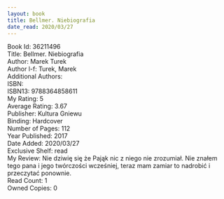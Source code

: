 ```yaml
---
layout: book
title: Bellmer. Niebiografia
date_read: 2020/03/27
---
```


Book Id: 36211496<br />
Title: Bellmer. Niebiografia<br />
Author: Marek Turek<br />
Author l-f: Turek, Marek<br />
Additional Authors: <br />
ISBN: <br />
ISBN13: 9788364858611<br />
My Rating: 5<br />
Average Rating: 3.67<br />
Publisher: Kultura Gniewu <br />
Binding: Hardcover<br />
Number of Pages: 112<br />
Year Published: 2017<br />
Date Added: 2020/03/27<br />
Exclusive Shelf: read<br />
My Review: Nie dziwię się że Pająk nic z niego nie zrozumiał. Nie znałem tego pana i jego twórczości wcześniej, teraz mam zamiar to nadrobić i przeczytać ponownie.<br />
Read Count: 1<br />
Owned Copies: 0<br />

